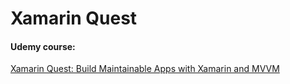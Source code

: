 # Xamarin Quest

#### Udemy course:
[Xamarin Quest: Build Maintainable Apps with Xamarin and MVVM](https://www.udemy.com/course/mvvm-xamarin/)